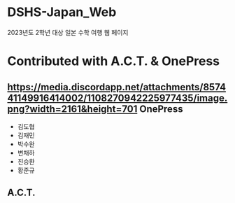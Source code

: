# DSHS-Japan_Web
2023년도 2학년 대상 일본 수학 여행 웹 페이지

Contributed with A.C.T. & OnePress
======

https://media.discordapp.net/attachments/857441149916414002/1108270942225977435/image.png?width=2161&height=701
OnePress
------
- 김도협
- 김재민
- 박수완
- 변채하
- 진승환
- 황준규

A.C.T.
------
